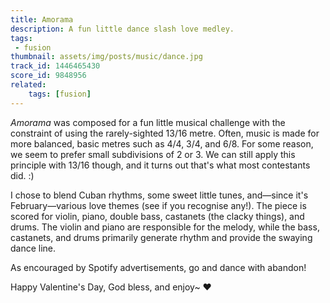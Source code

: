 ```yaml
---
title: Amorama
description: A fun little dance slash love medley.
tags:
 - fusion
thumbnail: assets/img/posts/music/dance.jpg
track_id: 1446465430
score_id: 9848956
related:
    tags: [fusion]
---
```


_Amorama_ was composed for a fun little musical challenge with the constraint of using the rarely-sighted 13/16 metre. Often, music is made for more balanced, basic metres such as 4/4, 3/4, and 6/8. For some reason, we seem to prefer small subdivisions of 2 or 3. We can still apply this principle with 13/16 though, and it turns out that's what most contestants did. :)

I chose to blend Cuban rhythms, some sweet little tunes, and—since it's February—various love themes (see if you recognise any!). The piece is scored for violin, piano, double bass, castanets (the clacky things), and drums. The violin and piano are responsible for the melody, while the bass, castanets, and drums primarily generate rhythm and provide the swaying dance line.

As encouraged by Spotify advertisements, go and dance with abandon!

Happy Valentine's Day, God bless, and enjoy~ ❤️
